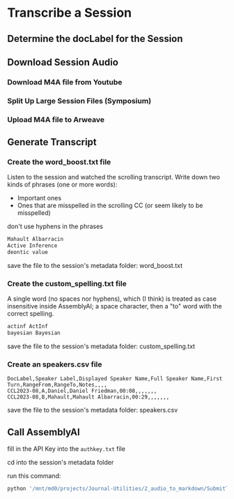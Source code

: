 # Transcribe a Session

## Determine the docLabel for the Session

## Download Session Audio

### Download M4A file from Youtube

### Split Up Large Session Files (Symposium)

### Upload M4A file to Arweave

## Generate Transcript

### Create the word_boost.txt file

Listen to the session and watched the scrolling transcript. Write down two kinds of phrases (one or more words):
- Important ones
- Ones that are misspelled in the scrolling CC (or seem likely to be misspelled)

don't use hyphens in the phrases

```txt
Mahault Albarracin
Active Inference
deontic value
```

save the file to the session's metadata folder: word_boost.txt

### Create the custom_spelling.txt file

A single word (no spaces nor hyphens), which (I think) is treated as case insensitive inside AssemblyAI; a space character, then a "to" word with the correct spelling.

```txt
actinf ActInf
bayesian Bayesian
```

save the file to the session's metadata folder: custom_spelling.txt

### Create an speakers.csv file

```csv
DocLabel,Speaker Label,Displayed Speaker Name,Full Speaker Name,First Turn,RangeFrom,RangeTo,Notes,,,,
CCL2023-08,A,Daniel,Daniel Friedman,00:08,,,,,,,
CCL2023-08,B,Mahault,Mahault Albarracin,00:29,,,,,,,
```

save the file to the session's metadata folder: speakers.csv

## Call AssemblyAI

fill in the API Key into the `authkey.txt` file

cd into the session's metadata folder

run this command:

```bash
python '/mnt/md0/projects/Journal-Utilities/2_audio_to_markdown/SubmitToCloudWhisper.py' 'CCL2023-08' 'wMeQ52fdz_U1vbhGE4mmiDYCFlc1QgH3CFrv3Ah2HXg' ONLINEPATH 'https://arweave.net' AUTHKEYFILENAME '/mnt/md0/projects/Journal-Utilities/2_audio_to_markdown/authkey.txt' WORD_BOOST_FILE_LIST 'word_boost.txt' SENTIMENT_ANALYSIS False IAB_CATEGORIES False CUSTOM_SPELL_BOOSTED True CUSTOM_SPELLING_FILE_LIST 'custom_spelling.txt' | tee 'trace.txt'
```